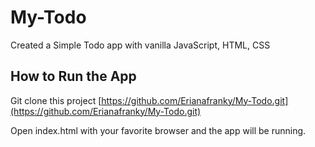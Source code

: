 # My-Todo
Created a Simple Todo app with vanilla JavaScript, HTML, CSS

## How to Run the App
Git clone this project [https://github.com/Erianafranky/My-Todo.git](https://github.com/Erianafranky/My-Todo.git)

Open index.html with your favorite browser and the app will be running.
